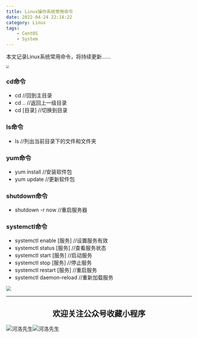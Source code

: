 ```yaml
---
title: Linux操作系统常用命令
date: 2022-04-24 22:14:22
category: Linux
tags: 
    - CentOS
    - System
---
```


本文记录Linux系统常用命令，将持续更新......

<img src="https://s2.loli.net/2022/06/06/AqmpcIWK7VnsbF2.png" style="zoom: 50%;" />

### cd命令

- cd   //回到主目录
- cd ..  //返回上一级目录
- cd [目录]  //切换到目录

### ls命令

- ls  //列出当前目录下的文件和文件夹

### yum命令

- yum install  //安装软件包
- yum update  //更新软件包

### shutdown命令

- shutdown -r now  //重启服务器

### systemctl命令

- systemctl enable [服务]  //设置服务有效
- systemctl status [服务]  //查看服务状态
- systemctl start [服务]  //启动服务
- systemctl stop [服务]  //停止服务
- systemctl restart [服务]  //重启服务
- systemctl daemon-reload  //重新加载服务



<img src="https://s2.loli.net/2022/06/24/cxZCrmoFPD5JSuv.gif" style="zoom:80%;" />

---

## <center>欢迎关注公众号收藏小程序</center>

![河洛先生](https://s2.loli.net/2022/06/23/bYdtKDC2U5J7iWr.jpg)![河洛先生](https://s2.loli.net/2022/06/23/PlUgz5KSHm7OBke.jpg)
